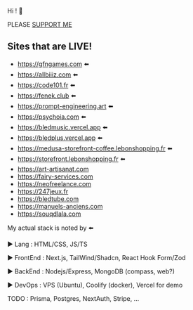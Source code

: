Hi ! 👋

PLEASE [SUPPORT ME](https://github.com/nazimboudeffa/nazimboudeffa/blob/main/README-more.md)

Sites that are LIVE!
--

- https://gfngames.com ⬅️ 
- https://allbiiiz.com ⬅️ 
- https://code101.fr ⬅️ 
- https://fenek.club ⬅️
- https://prompt-engineering.art ⬅️ 
- https://psychoia.com ⬅️ 
- https://bledmusic.vercel.app ⬅️ 
- https://bledplus.vercel.app ⬅️ 
- https://medusa-storefront-coffee.lebonshopping.fr ⬅️ 
- https://storefront.lebonshopping.fr ⬅️
- https://art-artisanat.com
- https://fairy-services.com
- https://neofreelance.com
- https://247jeux.fr
- https://bledtube.com
- https://manuels-anciens.com
- https://souqdlala.com

My actual stack is noted by ⬅️ 

▶ Lang : HTML/CSS, JS/TS

▶ FrontEnd : Next.js, TailWind/Shadcn, React Hook Form/Zod

▶ BackEnd : Nodejs/Express, MongoDB (compass, web?)

▶ DevOps : VPS (Ubuntu), Coolify (docker), Vercel for demo

TODO : Prisma, Postgres, NextAuth, Stripe, ...
